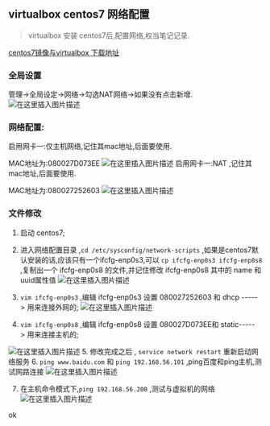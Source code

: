 ## virtualbox centos7 网络配置

>virtualbox 安装 centos7后,配置网络,权当笔记记录.

[centos7镜像与virtualbox 下载地址](https://blog.csdn.net/ShelleyLittlehero/article/details/104391744) 


### 全局设置
管理->全局设定->网络->勾选NAT网络->如果没有点击新增.
![在这里插入图片描述](https://img-blog.csdnimg.cn/20200306135038475.png?x-oss-process=image/watermark,type_ZmFuZ3poZW5naGVpdGk,shadow_10,text_aHR0cHM6Ly9ibG9nLmNzZG4ubmV0L1NoZWxsZXlMaXR0bGVoZXJv,size_16,color_FFFFFF,t_70)
### 网络配置:
启用网卡一:仅主机网络,记住其mac地址,后面要使用.

MAC地址为:080027D073EE
![在这里插入图片描述](https://img-blog.csdnimg.cn/20200306134734982.png?x-oss-process=image/watermark,type_ZmFuZ3poZW5naGVpdGk,shadow_10,text_aHR0cHM6Ly9ibG9nLmNzZG4ubmV0L1NoZWxsZXlMaXR0bGVoZXJv,size_16,color_FFFFFF,t_70)
启用网卡一:NAT ,记住其mac地址,后面要使用.

MAC地址为:080027252603
![在这里插入图片描述](https://img-blog.csdnimg.cn/20200306134759139.png?x-oss-process=image/watermark,type_ZmFuZ3poZW5naGVpdGk,shadow_10,text_aHR0cHM6Ly9ibG9nLmNzZG4ubmV0L1NoZWxsZXlMaXR0bGVoZXJv,size_16,color_FFFFFF,t_70)

### 文件修改
1. 启动 centos7;
2. 进入网络配置目录 ,`cd /etc/sysconfig/network-scripts`  ,如果是centos7默认安装的话,应该只有一个ifcfg-enp0s3,可以 `cp ifcfg-enp0s3 ifcfg-enp0s8 `,复制出一个 ifcfg-enp0s8 的文件,并记住修改  ifcfg-enp0s8  其中的 name 和 uuid属性值
![在这里插入图片描述](https://img-blog.csdnimg.cn/20200306135642303.png?x-oss-process=image/watermark,type_ZmFuZ3poZW5naGVpdGk,shadow_10,text_aHR0cHM6Ly9ibG9nLmNzZG4ubmV0L1NoZWxsZXlMaXR0bGVoZXJv,size_16,color_FFFFFF,t_70)

3. `vim ifcfg-enp0s3` ,编辑 ifcfg-enp0s3 
设置 080027252603  和 dhcp -----> 用来连接外网的;
![在这里插入图片描述](https://img-blog.csdnimg.cn/20200306140001557.png?x-oss-process=image/watermark,type_ZmFuZ3poZW5naGVpdGk,shadow_10,text_aHR0cHM6Ly9ibG9nLmNzZG4ubmV0L1NoZWxsZXlMaXR0bGVoZXJv,size_16,color_FFFFFF,t_70)

4. `vim ifcfg-enp0s8` ,编辑 ifcfg-enp0s8 
设置 080027D073EE和 static-----> 用来连接主机的;

![在这里插入图片描述](https://img-blog.csdnimg.cn/20200306140246405.png?x-oss-process=image/watermark,type_ZmFuZ3poZW5naGVpdGk,shadow_10,text_aHR0cHM6Ly9ibG9nLmNzZG4ubmV0L1NoZWxsZXlMaXR0bGVoZXJv,size_16,color_FFFFFF,t_70)
5. 修改完成之后 , `service network restart` 重新启动网络服务
6. `ping www.baidu.com` 和 `ping 192.168.56.101`   ,ping百度和ping主机,测试网路连接
![在这里插入图片描述](https://img-blog.csdnimg.cn/20200306140454709.png?x-oss-process=image/watermark,type_ZmFuZ3poZW5naGVpdGk,shadow_10,text_aHR0cHM6Ly9ibG9nLmNzZG4ubmV0L1NoZWxsZXlMaXR0bGVoZXJv,size_16,color_FFFFFF,t_70)

7. 在主机命令模式下,`ping 192.168.56.200` ,测试与虚拟机的网络
![在这里插入图片描述](https://img-blog.csdnimg.cn/20200306140556519.png?x-oss-process=image/watermark,type_ZmFuZ3poZW5naGVpdGk,shadow_10,text_aHR0cHM6Ly9ibG9nLmNzZG4ubmV0L1NoZWxsZXlMaXR0bGVoZXJv,size_16,color_FFFFFF,t_70)

ok


